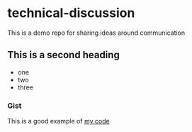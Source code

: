 # technical-discussion
This is a demo repo for sharing ideas around communication


## This is a second heading

* one
* two
* three
### Gist
This is a good example of [my code](https://gist.github.com/NgeGit/43cb94fe284d2d37260281b28b8ec26b)
